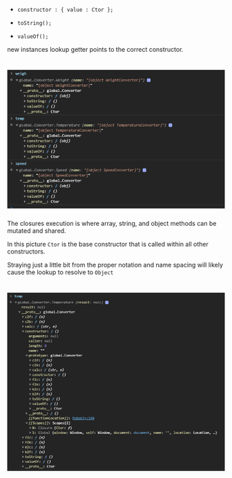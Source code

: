 
- `constructor : { value : Ctor };`

- `toString();` 

- `valueOf();`


new instances lookup getter points to the correct constructor.

# ![](scope.PNG)


The closures execution is where array, string, and object methods can be mutated and shared.

In this picture `Ctor` is the base constructor that is called within all other constructors. 

Straying just a little bit from the proper notation and name spacing will likely cause the lookup to resolve to `Object`

# ![](temperature.PNG)
